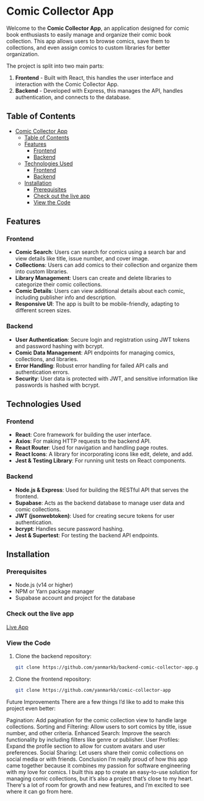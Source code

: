 # Comic Collector App

Welcome to the **Comic Collector App**, an application designed for comic book enthusiasts to easily manage and organize their comic book collection. This app allows users to browse comics, save them to collections, and even assign comics to custom libraries for better organization.

The project is split into two main parts:

1. **Frontend** - Built with React, this handles the user interface and interaction with the Comic Collector App.
2. **Backend** - Developed with Express, this manages the API, handles authentication, and connects to the database.

## Table of Contents

- [Comic Collector App](#comic-collector-app)
  - [Table of Contents](#table-of-contents)
  - [Features](#features)
    - [Frontend](#frontend)
    - [Backend](#backend)
  - [Technologies Used](#technologies-used)
    - [Frontend](#frontend-1)
    - [Backend](#backend-1)
  - [Installation](#installation)
    - [Prerequisites](#prerequisites)
    - [Check out the live app](#check-out-the-live-app)
    - [View the Code](#view-the-code)

## Features

### Frontend
- **Comic Search**: Users can search for comics using a search bar and view details like title, issue number, and cover image.
- **Collections**: Users can add comics to their collection and organize them into custom libraries.
- **Library Management**: Users can create and delete libraries to categorize their comic collections.
- **Comic Details**: Users can view additional details about each comic, including publisher info and description.
- **Responsive UI**: The app is built to be mobile-friendly, adapting to different screen sizes.

### Backend
- **User Authentication**: Secure login and registration using JWT tokens and password hashing with bcrypt.
- **Comic Data Management**: API endpoints for managing comics, collections, and libraries.
- **Error Handling**: Robust error handling for failed API calls and authentication errors.
- **Security**: User data is protected with JWT, and sensitive information like passwords is hashed with bcrypt.

## Technologies Used

### Frontend
- **React**: Core framework for building the user interface.
- **Axios**: For making HTTP requests to the backend API.
- **React Router**: Used for navigation and handling page routes.
- **React Icons**: A library for incorporating icons like edit, delete, and add.
- **Jest & Testing Library**: For running unit tests on React components.

### Backend
- **Node.js & Express**: Used for building the RESTful API that serves the frontend.
- **Supabase**: Acts as the backend database to manage user data and comic collections.
- **JWT (jsonwebtoken)**: Used for creating secure tokens for user authentication.
- **bcrypt**: Handles secure password hashing.
- **Jest & Supertest**: For testing the backend API endpoints.

## Installation

### Prerequisites
- Node.js (v14 or higher)
- NPM or Yarn package manager
- Supabase account and project for the database

### Check out the live app
[Live App](https://comic-collector-app.onrender.com/)

### View the Code

1. Clone the backend repository:
   ```bash
   git clone https://github.com/yanmarkb/backend-comic-collector-app.git
   ```

2. Clone the frontend repository:
   ```bash
   git clone https://github.com/yanmarkb/comic-collector-app
    ```
Future Improvements
There are a few things I’d like to add to make this project even better:

Pagination: Add pagination for the comic collection view to handle large collections.
Sorting and Filtering: Allow users to sort comics by title, issue number, and other criteria.
Enhanced Search: Improve the search functionality by including filters like genre or publisher.
User Profiles: Expand the profile section to allow for custom avatars and user preferences.
Social Sharing: Let users share their comic collections on social media or with friends.
Conclusion
I’m really proud of how this app came together because it combines my passion for software engineering with my love for comics. I built this app to create an easy-to-use solution for managing comic collections, but it’s also a project that’s close to my heart. There's a lot of room for growth and new features, and I’m excited to see where it can go from here.